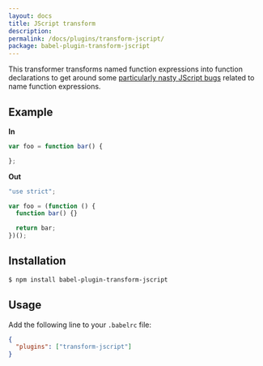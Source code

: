 ```yaml
---
layout: docs
title: JScript transform
description:
permalink: /docs/plugins/transform-jscript/
package: babel-plugin-transform-jscript
---
```


This transformer transforms named function expressions into function declarations to get around some
[particularly nasty JScript bugs](https://kangax.github.io/nfe/#jscript-bugs) related to name
function expressions.

## Example

**In**

```javascript
var foo = function bar() {

};
```

**Out**

```javascript
"use strict";

var foo = (function () {
  function bar() {}

  return bar;
})();
```

## Installation

```sh
$ npm install babel-plugin-transform-jscript
```

## Usage

Add the following line to your `.babelrc` file:

```json
{
  "plugins": ["transform-jscript"]
}
```
